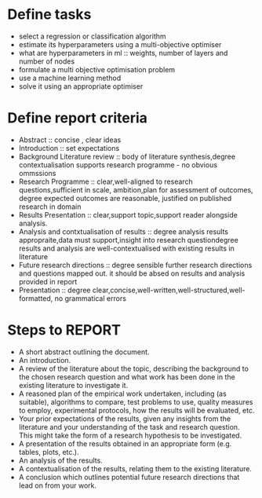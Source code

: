# Define tasks
-  select a regression or classification algorithm
-  estimate its hyperparameters using a multi-objective optimiser
-  what are hyperparameters in ml :: weights, number of layers and number of nodes
-  formulate a multi objective optimisation problem
-  use a machine learning method
-  solve it using an appropriate optimiser

# Define report criteria
- Abstract :: concise , clear ideas
- Introduction :: set expectations
- Background Literature review :: body of literature synthesis,degree contextualisation supports research programme  - no obvious ommssions
- Research Programme :: clear,well-aligned to research questions,sufficient in scale, ambition,plan for assessment of outcomes, degree expected outcomes are reasonable, justified on published research in domain
- Results Presentation :: clear,support topic,support reader alongside  analysis.
- Analysis and contxtualisation of results :: degree analysis results appropraite,data must support,insight into research questiondegree results and analysis are well-contextualised with existing results in literature
- Future research directions :: degree sensible further research directions and questions mapped out. it should be absed on results and analysis provided in report
- Presentation :: degree clear,concise,well-written,well-structured,well-formatted, no grammatical errors

# Steps to REPORT
- A short abstract outlining the document.
- An introduction.
- A review of the literature about the topic, describing the background to the chosen research question and
what work has been done in the existing literature to investigate it.
- A reasoned plan of the empirical work undertaken, including (as suitable), algorithms to compare, test
problems to use, quality measures to employ, experimental protocols, how the results will be evaluated,
etc.
- Your prior expectations of the results, given any insights from the literature and your understanding of
the task and research question. This might take the form of a research hypothesis to be investigated.
- A presentation of the results obtained in an appropriate form (e.g. tables, plots, etc.).
- An analysis of the results.
- A contextualisation of the results, relating them to the existing literature.
- A conclusion which outlines potential future research directions that lead on from your work.
  
